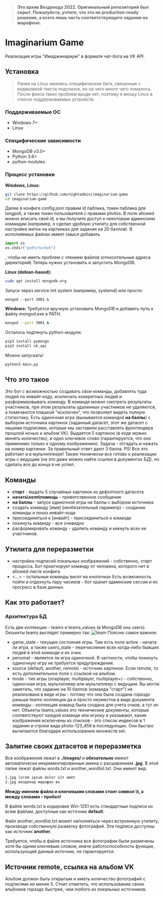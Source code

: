 > **Это архив Вездекода 2022. Оригинальный репозиторий был скрыт. Пожалуйста, учтите, что это не production-ready решение, а всего лишь часть соответствующего задания на марафоне.**

# Imaginarium Game
Реализация игры "Имаджинариум" в формате чат-бота на VK API.
## Установка
> Ранее на Linux имелись специфические баги, связанные с кодировкой текста подсказок, из-за чего много чего ломалось. После фикса таких проблем вроде нет, поэтому я вношу Linux в список поддерживаемых устройств.
### Поддерживаемые ОС
* Windows 7+
* Linux
### Специфические зависимости
* MongoDB v3.0+
* Python 3.6+
* python modules
### Процесс установки

**Windows, Linux:**
```bash
git clone https://github.com/nightadmin/imaginarium-game
cd imaginarium-game
```
Далее в конфиге config.json правим id паблика, токен паблика для longpoll, а также токен пользователя с правами photos.
В поле allowed можно вписать свой id, и вы получите доступ к некоторым админским командам (например, я сделал удобную утилиту для собственной настройки меток на картинках для задания на 20 баллов).
В исполняемых файлах имеет смысл добавить
```python
import os
os.chdir("path/to/bot")
```
, чтобы не иметь проблем с чтением файлов (относительные адреса директорий)
Теперь нужно установить и запустить MongoDB.

**Linux (debian-based):**
```bash
sudo apt install mongodb-org
```
Запуск через service init system (например, systemd) или просто:
```
mongod --port 3001 &
```
**Windows:**
Требуется вручную установить MongoDB и добавить путь к файлу mongod.exe в PATH.
```bash
mongod --port 3001 &
```
Осталось подтянуть python-модули:
```bash
pip3 install pymongo
pip3 install vk_api
```
Можно запускать!
```bash
python3 main.py
```
## Что это такое
Это бот с возможностью создавать свои команды, добавлять туда людей по инвайт-коду, исключать конкретных людей и разформировывать команду. В команде можно смотреть результаты участников, при этом результаты удаленных участников не удаляются, а помечаются плашкой "исключен", что позволяет видеть полную статистику.
Есть одиночная игра (вызывается командой **на баллы**) с выбором источника картинок (заданный датасет, этот же датасет с нашими подписями, которые мы заставили расставлять фронтендера прошлой ночью и альбом VK). Выдается 5 картинок (в коде можно менять количество), и одно ключевое слово (гарантируется, что оно применимо только к одному изображению). Задача - отгадать и нажать на номер картинки. За правильный ответ дают 3 балла.
PS! Все это работает и в мультиплеере!
Также технически все готово к реализации игры с ведущим (на это даже можно найти ссылки в документах БД), но сделать все до конца я не успел.
## Команды
* **старт** - выдать 5 случайных картинок из дефолтного датасета
* **начать\хелп\помощь** - приветственное сообщение
* **на баллы** - запуск одиночной игры на баллы с выбором источника
* создать команду [имя] (необязательный параметр) - создание команды и показ инвайт-кода
* присоединиться к [инвайт] - присоединиться к команде
* покинуть команду - все очевидно
* расформировать команду - удалить команду и кикнуть всех ее участников.
## Утилита для переразметки
* настройка подписей локальных изображений - собственно, старт процесса. Бот проигнорует команду от человека, которого нет в allowed-листе конфига
* <...> - остальные команды висят на кнопочках
Есть возможность пойти и отдохнуть пару часиков - бот хранит админские сессии и их прогресс в базе данных.
## Как это работает?
### Архитектура БД
Есть две коллекции - teams и teams_values (в MongoDB она users).
Оюъекты teams выглядят примерно так:
![team](https://i.ibb.co/F0V6XD3/image.png)
Поясню самое важное:
- game_state - текущее состояние игры. Там есть поле active - начата ли игра, а также users_state - перечисление всех когда-либо бывших людей в этой команде и их очки.
- personal - является ли игра одиночной. В частности, чтобы покинуть одиночную игру не требуется предупреждения.
- source (default, another, remote) - источник картинок. Если remote, то есть дополнительное поле с ссылкой на альбом.
- mode - тип игры (oneplayer, multiplayer, multiplayer+) - собственно, одиночная игра, мультиплеер или мультиплеер с ведущим. Вы могли заметить, что задание на 10 баллов (команда "старт") не реализована в виде игры - потому что она была создана гораздо раньше teams-коллекции да и просто неуместна в виде документа команды - коллекция команд была создана для учета очков, а тут их нет.
Объекты teams_values это технические документы, которые соответствуют каждой команде или игроку и указывают, какие изображения исключены из списков - это список индексов в 1 задании и строки вида photo-123_456 в последующих.
Они быстро вычитаются благодаря использованию множеств set.
## Залитие своих датасетов и переразметка
Все изображения лежат в **./images/** и **обязательно** имеют автоматически инкрементированные имена с расширением **.jpg**.
В этой папке лежат файлы words.txt и another_wordlist.txt.
Они имеют вид:
```txt
1.jpg lorem ipsum dolor sit amet
2.jpg вездекод марафон вк
```
**Между именем файла и ключевыми словами стоит символ \t, а между словами - пробел!**

В файле words.txt в кодировке Win-1251 есть стандартные подписи ко всем файлам, доступные как источник **default**.

Файл another_wordlist.txt может наполняться через встроенную утилиту, производя собственную разметку фотографий. Эти подписи доступны как источник **another**.

Требуется, чтобы в файле источника все фотографии были размечены хотя бы одним ключевым словом, иначе работоспособность функции, использующей данный источник, не гарантируется.

## Источник remote, ссылка на альбом VK

Альбом должен быть открытым и иметь количество фотографий с подписями не менее 5.
Стоит отметить, что использование своих альбомов гораздо быстрее, чем любого из локальных источников.
